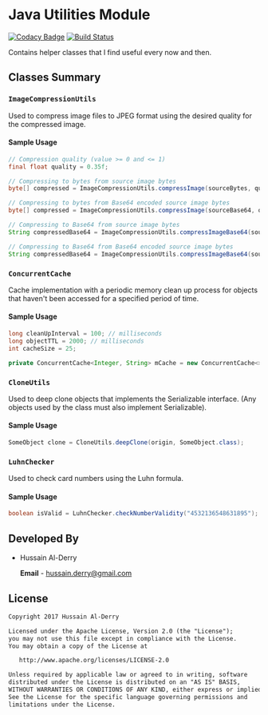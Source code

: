 # Java Utilities Module

[![Codacy Badge](https://api.codacy.com/project/badge/Grade/288fbb060ade4282821af1a63c10de64)](https://www.codacy.com/app/hussain.derry/java-utilities?utm_source=github.com&utm_medium=referral&utm_content=HussainDerry/java-utilities&utm_campaign=badger)  [![Build Status](https://travis-ci.org/HussainDerry/java-utilities.svg?branch=master)](https://travis-ci.org/HussainDerry/java-utilities)


Contains helper classes that I find useful every now and then.

## Classes Summary

### `ImageCompressionUtils`

Used to compress image files to JPEG format using the desired quality for the compressed image.

#### Sample Usage

```java
// Compression quality (value >= 0 and <= 1)
final float quality = 0.35f;

// Compressing to bytes from source image bytes
byte[] compressed = ImageCompressionUtils.compressImage(sourceBytes, quality);

// Compressing to bytes from Base64 encoded source image bytes
byte[] compressed = ImageCompressionUtils.compressImage(sourceBase64, quality);

// Compressing to Base64 from source image bytes
String compressedBase64 = ImageCompressionUtils.compressImageBase64(sourceBytes, quality);

// Compressing to Base64 from Base64 encoded source image bytes
String compressedBase64 = ImageCompressionUtils.compressImageBase64(sourceBase64, quality);
```


### `ConcurrentCache`

Cache implementation with a periodic memory clean up process for objects that haven't been accessed for a specified period of time.

#### Sample Usage

```java
long cleanUpInterval = 100; // milliseconds
long objectTTL = 2000; // milliseconds
int cacheSize = 25;

private ConcurrentCache<Integer, String> mCache = new ConcurrentCache<>(objectTTL, cleanUpInterval, cacheSize);

```


### `CloneUtils`

Used to deep clone objects that implements the Serializable interface. (Any objects used by the class must also implement Serializable).

#### Sample Usage 

```java
SomeObject clone = CloneUtils.deepClone(origin, SomeObject.class);
```


### `LuhnChecker`  

 Used to check card numbers using the Luhn formula.

#### Sample Usage

```java
boolean isValid = LuhnChecker.checkNumberValidity("4532136548631895");
```


## Developed By

- Hussain Al-Derry

   **Email** - [hussain.derry@gmail.com](mailto:hussain.derry@gmail.com)


## License 

```latex
Copyright 2017 Hussain Al-Derry

Licensed under the Apache License, Version 2.0 (the "License");
you may not use this file except in compliance with the License.
You may obtain a copy of the License at

   http://www.apache.org/licenses/LICENSE-2.0

Unless required by applicable law or agreed to in writing, software
distributed under the License is distributed on an "AS IS" BASIS,
WITHOUT WARRANTIES OR CONDITIONS OF ANY KIND, either express or implied.
See the License for the specific language governing permissions and
limitations under the License.
```
